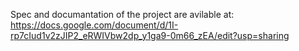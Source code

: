 Spec and documantation of the project are avilable at: https://docs.google.com/document/d/1I-rp7cIud1v2zJIP2_eRWIVbw2dp_y1ga9-0m66_zEA/edit?usp=sharing
